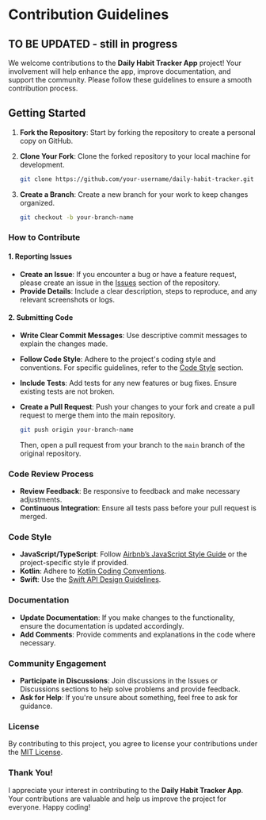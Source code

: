 # Contribution Guidelines

## TO BE UPDATED - still in progress

We welcome contributions to the **Daily Habit Tracker App** project! Your involvement will help enhance the app, improve documentation, and support the community. Please follow these guidelines to ensure a smooth contribution process.

## Getting Started

1. **Fork the Repository**: Start by forking the repository to create a personal copy on GitHub.
2. **Clone Your Fork**: Clone the forked repository to your local machine for development.

   ```bash
   git clone https://github.com/your-username/daily-habit-tracker.git
   ```

3. **Create a Branch**: Create a new branch for your work to keep changes organized.

   ```bash
   git checkout -b your-branch-name
   ```

### **How to Contribute**

#### **1. Reporting Issues**

- **Create an Issue**: If you encounter a bug or have a feature request, please create an issue in the [Issues](https://github.com/your-username/daily-habit-tracker/issues) section of the repository.
- **Provide Details**: Include a clear description, steps to reproduce, and any relevant screenshots or logs.

#### **2. Submitting Code**

- **Write Clear Commit Messages**: Use descriptive commit messages to explain the changes made.
- **Follow Code Style**: Adhere to the project's coding style and conventions. For specific guidelines, refer to the [Code Style](#code-style) section.
- **Include Tests**: Add tests for any new features or bug fixes. Ensure existing tests are not broken.
- **Create a Pull Request**: Push your changes to your fork and create a pull request to merge them into the main repository.

   ```bash
   git push origin your-branch-name
   ```

   Then, open a pull request from your branch to the `main` branch of the original repository.

### **Code Review Process**

- **Review Feedback**: Be responsive to feedback and make necessary adjustments.
- **Continuous Integration**: Ensure all tests pass before your pull request is merged.

### **Code Style**

- **JavaScript/TypeScript**: Follow [Airbnb’s JavaScript Style Guide](https://github.com/airbnb/javascript) or the project-specific style if provided.
- **Kotlin**: Adhere to [Kotlin Coding Conventions](https://kotlinlang.org/docs/coding-conventions.html).
- **Swift**: Use the [Swift API Design Guidelines](https://swift.org/documentation/api-design-guidelines/).

### **Documentation**

- **Update Documentation**: If you make changes to the functionality, ensure the documentation is updated accordingly.
- **Add Comments**: Provide comments and explanations in the code where necessary.

### **Community Engagement**

- **Participate in Discussions**: Join discussions in the Issues or Discussions sections to help solve problems and provide feedback.
- **Ask for Help**: If you're unsure about something, feel free to ask for guidance.

### **License**

By contributing to this project, you agree to license your contributions under the [MIT License](LICENSE).

### **Thank You!**

I appreciate your interest in contributing to the **Daily Habit Tracker App**. Your contributions are valuable and help us improve the project for everyone. Happy coding!
